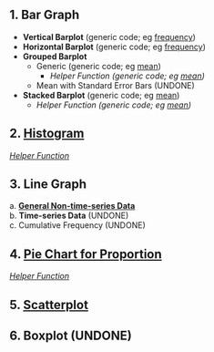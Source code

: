 ## 1. Bar Graph
- **Vertical Barplot** (generic code; eg [frequency]([SC]-Descriptive-Analytics/[SC]-Data-Visualisation/[M]-Vertical-Barplot.md))
- **Horizontal Barplot** (generic code; eg [frequency]([SC]-Descriptive-Analytics/[SC]-Data-Visualisation/[M]-Horizontal-Barplot.md))
- **Grouped Barplot**
  - Generic (generic code; eg [mean]([SC]-Descriptive-Analytics/[SC]-Data-Visualisation/[M]-Grouped-Barplot.md))
    - _Helper Function (generic code; eg [mean]([SC]-Descriptive-Analytics/[SC]-Data-Visualisation/[HF]-Grouped-Barplot-&-Frequency-Table.md))_
  - Mean with Standard Error Bars (UNDONE)
- **Stacked Barplot** (generic code; eg [mean]([SC]-Descriptive-Analytics/[SC]-Data-Visualisation/[M]-Stacked-Barplot.md))
  - _Helper Function (generic code; eg [mean]([SC]-Descriptive-Analytics/[SC]-Data-Visualisation/[HF]-Stacked-Barplot-&-Frequency-Table.md))_
## 2.  [Histogram]([SC]-Descriptive-Analytics/[SC]-Data-Visualisation/[M]-Histogram-&-Frequency-Table.md)
[_Helper Function_]([SC]-Descriptive-Analytics/[SC]-Data-Visualisation/[HF]-Histogram-&-Frequency-Table.md)
## 3. Line Graph
  a. [**General Non-time-series Data**]([SC]-Descriptive-Analytics/[SC]-Data-Visualisation/[M]-(non-TS)-Line-Graph.md)</br>
  b. **Time-series Data** (UNDONE)</br>
  c. Cumulative Frequency (UNDONE)</br>
## 4. [Pie Chart for Proportion]([SC]-Descriptive-Analytics/[SC]-Data-Visualisation/[M]-(Prop)-Pie-Chart.md)
[_Helper Function_]([SC]-Descriptive-Analytics/[SC]-Data-Visualisation/[HF]-(Prop)-Pie-Chart-&-Frequency-Table.md)
## 5. [Scatterplot]([SC]-Descriptive-Analytics/[SC]-Data-Visualisation/[M]-Scatterplot.md)
## 6. Boxplot (UNDONE)
